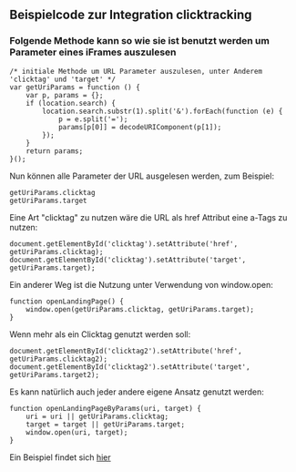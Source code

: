 ## Beispielcode zur Integration clicktracking

### Folgende Methode kann so wie sie ist benutzt werden um Parameter eines iFrames auszulesen
```
/* initiale Methode um URL Parameter auszulesen, unter Anderem 'clicktag' und 'target' */
var getUriParams = function () {
	var p, params = {};
	if (location.search) {
		location.search.substr(1).split('&').forEach(function (e) {
			p = e.split('=');
			params[p[0]] = decodeURIComponent(p[1]);
		});
	}
	return params;
}();
```

Nun können alle Parameter der URL ausgelesen werden, zum Beispiel:
```
getUriParams.clicktag
getUriParams.target
```
Eine Art "clicktag" zu nutzen wäre die URL als href Attribut eine a-Tags zu nutzen:
```
document.getElementById('clicktag').setAttribute('href', getUriParams.clicktag);
document.getElementById('clicktag').setAttribute('target', getUriParams.target);
```
Ein anderer Weg ist die Nutzung unter Verwendung von window.open:
```
function openLandingPage() {
	window.open(getUriParams.clicktag, getUriParams.target);
}
```
Wenn mehr als ein Clicktag genutzt werden soll:
```
document.getElementById('clicktag2').setAttribute('href', getUriParams.clicktag2);
document.getElementById('clicktag2').setAttribute('target', getUriParams.target2);
```
Es kann natürlich auch jeder andere eigene Ansatz genutzt werden:
```
function openLandingPageByParams(uri, target) {
    uri = uri || getUriParams.clicktag;
    target = target || getUriParams.target;
	window.open(uri, target);
}
```
Ein Beispiel findet sich [hier](https://github.com/Unitadtechnologystandards/HTML5Lib/raw/master/clicktag/exampleAds/clicktag.zip)
